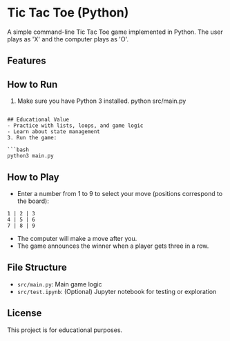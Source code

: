 # Tic Tac Toe (Python)

A simple command-line Tic Tac Toe game implemented in Python. The user plays as 'X' and the computer plays as 'O'.

## Features

## How to Run

1. Make sure you have Python 3 installed.
python src/main.py
```

## Educational Value
- Practice with lists, loops, and game logic
- Learn about state management
3. Run the game:

```bash
python3 main.py
```

## How to Play
- Enter a number from 1 to 9 to select your move (positions correspond to the board):

```
1 | 2 | 3
4 | 5 | 6
7 | 8 | 9
```
- The computer will make a move after you.
- The game announces the winner when a player gets three in a row.

## File Structure
- `src/main.py`: Main game logic
- `src/test.ipynb`: (Optional) Jupyter notebook for testing or exploration

## License
This project is for educational purposes.

